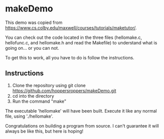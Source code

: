 # makeDemo

This demo was copied from <https://www.cs.colby.edu/maxwell/courses/tutorials/maketutor/>.

You can check out the code located in the three files (hellomake.c, hellofunc.c, and hellomake.h and read the Makefile) to understand what is going on... or you can not. 

To get this to work, all you have to do is follow the instructions. 

## Instructions

1. Clone the repository using git clone https://github.com/hoppersroppers/makeDemo.git
2. cd into the directory
3. Run the command "make"

The executable 'hellomake' will have been built. Execute it like any normal file, using './hellomake'. 

Congratulations on building a program from source. I can't guarantee it will always be like this, but here is hoping!
